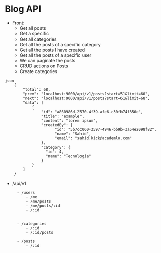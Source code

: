 # Blog API

- Front:
    - Get all posts
    - Get a specific
    - Get all categories
    - Get all the posts of a specific category
    - Get all the posts I have created
    - Get all the posts of a specific user
    - We can paginate the posts
    - CRUD actions on Posts
    - Create categories

```
json
    {
        "total": 68,
        "prev": "localhost:9000/api/v1/posts?start=51&limit=60",
        "next": "localhost:9000/api/v1/posts?start=61&limit=68",
        "data": [
            {
                "id": "a860986d-2570-4f39-afe6-c30fb74f350e",
                "title": "example",
                "content": "lorem ipsum",
                "createdBy": {
                      "id": "5b7cc060-3597-4946-bb9b-3a54e2098f82",
                      "name": "Sahid",
                      "email": "sahid.kick@academlo.com"
                },
                "category": {
                  "id": 4, 
                  "name": "Tecnologia"
                }
            }
        ]
    }

```
- /api/v1

        - /users
            - /me
            - /me/posts
            - /me/posts/:id
            - /:id


        - /categories
            - /:id
            - /:id/posts

        - /posts
            - /:id